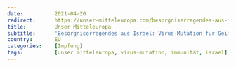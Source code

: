 ```yaml
---
date:          2021-04-20
redirect:      https://unser-mitteleuropa.com/besorgniserregendes-aus-israel-virus-mutation-fuer-geimpfte-ansteckender-als-fuer-ungeimpfte/
title:         Unser Mitteleuropa
subtitle:      'Besorgniserregendes aus Israel: Virus-Mutation für Geimpfte ansteckender als für Ungeimpfte'
country:       EU
categories:    [Impfung]
tags:          [unser mitteleuropa, virus-mutation, immunität, israel]
---
```

